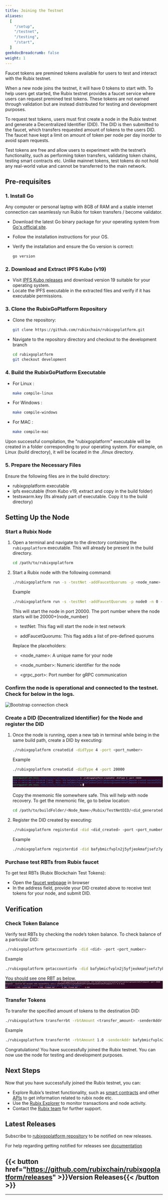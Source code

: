 ```yaml
---
title: Joining the Testnet
aliases:
  [
    "/setup",
    "/testnet",
    "/testing",
    "/start",
  ]
geekdocBreadcrumb: false
weight: 1
---
```


Faucet tokens are premined tokens available for users to test and interact with the Rubix testnet.

When a new node joins the testnet, it will have 0 tokens to start with. To help users get started, the Rubix testnet provides a faucet service where users can request premined test tokens. These tokens are not earned through validation but are instead distributed for testing and development purposes.

To request test tokens, users must first create a node in the Rubix testnet and generate a Decentralized Identifier (DID). The DID is then submitted to the faucet, which transfers requested amount of tokens to the users DID. The faucet have kept a limit on amount of token per node per day inorder to avoid spam requests.

Test tokens are free and allow users to experiment with the testnet’s functionality, such as performing token transfers, validating token chains, testing smart contracts etc. Unlike mainnet tokens, test tokens do not hold any real-world value and cannot be transferred to the main network.


## Pre-requisites  

### 1. Install Go 

Any computer or personal laptop with 8GB of RAM and a stable internet connection can seamlessly run Rubix for token transfers / become validator.

- Download the latest Go binary package for your operating system from [Go's official site](https://golang.org/).  
- Follow the installation instructions for your OS.  
- Verify the installation and ensure the Go version is correct:

   ```bash
   go version
   ```

### 2. Download and Extract IPFS Kubo (v19)

- Visit [IPFS Kubo releases](https://github.com/ipfs/kubo/releases/tag/v0.19.0) and download version 19 suitable for your operating system.
- Locate the IPFS executable in the extracted files and verify if it has executable permissions.

### 3. Clone the RubixGoPlatform Repository

- Clone the repository:
    ```bash
    git clone https://github.com/rubixchain/rubixgoplatform.git
    ```

- Navigate to the repository directory and checkout to the development branch
    ```bash
    cd rubixgoplatform
    git checkout development
    ```

### 4. Build the RubixGoPlatform Executable
- For Linux : 
    ```bash
    make compile-linux
    ```

- For Windows : 
    ```bash
    make compile-windows
    ```

- For MAC : 
    ```bash
    make compile-mac
    ```

Upon successful compilation, the "rubixgoplatform" executable will be created in a folder corresponding to your operating system. For example, on Linux (build directory), it will be located in the ./linux directory.

### 5. Prepare the Necessary Files

Ensure the following files are in the build directory:
- rubixgoplatform executable
- ipfs executable (from Kubo v19, extract and copy in the build folder)
- testswarm.key (Its already part of executable. Copy it to the build directory)


## Setting Up the Node

### Start a Rubix Node

1. Open a terminal and navigate to the directory containing the `rubixgoplatform` executable. This will already be present in the build directory.

   ```bash
   cd /path/to/rubixgoplatform
   ```

2. Start a Rubix node with the following command:
   ```bash
   ./rubixgoplatform run -s -testNet -addFaucetQuorums -p <node_name> -n <node_number> -grpcPort <grpc_port>
    ```
    Example
    ```bash
    ./rubixgoplatform run -s -testNet -addFaucetQuorums -p node0 -n 0 -grpcPort 10500
    ```
    This will start the node in port 20000. The port number where the node starts will be 20000+(node_number)

    - testNet: This flag will start the node in test network

    - addFaucetQuorums: This flag adds a list of pre-defined quorums
    
    Replace the placeholders:

    - \<node\_name\>: A unique name for your node

    - \<node\_number\>: Numeric identifier for the node

    - \<grpc\_port\>: Port number for gRPC communication

### Confirm the node is operational and connected to the testnet. Check for below in the logs.

![Bootstrap connection check](/images/bootstrap_verify.png)


### Create a DID (Decentralized Identifier) for the Node and register the DID

1. Once the node is running, open a new tab in terminal while being in the same build path, create a DID by executing:

   ```bash
   ./rubixgoplatform createdid -didType 4 -port <port_number>
   ```
   Example
    ```bash
    ./rubixgoplatform createdid -didType 4 -port 20000
    ```
    ![DID Creation](/images/didcreate.png)

   Copy the mnemonic file somewhere safe. This will help with node recovery. To get the mnemonic file, go to below location:
   ```bash
   cd /path/to/buildFolder/<Node_Name>/Rubix/TestNetDID/<did_generated>
   ```

2. Register the DID created by executing:
   ```bash
   ./rubixgoplatform registerdid -did <did_created> -port <port_number>
    ```
    Example
    ```bash
    ./rubixgoplatform registerdid -did bafybmicfvpln2j5yfjeokmafjsefz7ykibvtsg2swxmnr6nhvflj6qvo34 -port 20000
    ```

### Purchase test RBTs from Rubix faucet
To get test RBTs (Rubix Blockchain Test Tokens):
 - Open the [faucet webpage](http://103.209.145.177:4000/) in browser
 - In the address field, provide your DID created above to receive test tokens for your node, and submit DID.


## Verification

### Check Token Balance
Verify test RBTs by checking the node’s token balance. 
To check balance of a particular DID:
   ```bash
   ./rubixgoplatform getaccountinfo -did <did> -port <port_number>
   ```
   Example
   ```bash
   ./rubixgoplatform getaccountinfo -did bafybmicfvpln2j5yfjeokmafjsefz7ykibvtsg2swxmnr6nhvflj6qvo34 -port 20000
   ```
You should see one RBT as below.
![Account Info](/images/getaccountinfo.png)

### Transfer Tokens
To transfer the specified amount of tokens to the destination DID:
   ```bash
   ./rubixgoplatform transferrbt -rbtAmount <transfer_amount> -senderAddr <sender_did> -receiverAddr <receiver_did>  -port <sender_port_number>
   ```
   Example
   ```bash
   ./rubixgoplatform transferrbt -rbtAmount 1.0 -senderAddr bafybmicfvpln2j5yfjeokmafjsefz7ykibvtsg2swxmnr6nhvflj6qvo34 -receiverAddr bafybmibhh5zyobsmrn3t5yfeviwruifkogp3xmonhdzgc7qksyvhgqtble -port 20000
   ```

Congratulations! You have successfully joined the Rubix testnet. You can now use the node for testing and development purposes.

## Next Steps

Now that you have successfully joined the Rubix testnet, you can:
- Explore Rubix’s testnet functionality, such as [smart contracts](https://learn.rubix.net/smartcontract/) and other [APIs](https://learn.rubix.net/api/) to get information related to rubix node etc. 
- Use the [Rubix Explorer](www.explorerlink.com) to monitor transactions and node activity.
- Contact the [Rubix team](https://www.rubix.net/Contact) for further support.

## Latest Releases

Subscribe to [rubixgoplatform repository](https://github.com/rubixchain/rubixgoplatform) to be notified on new releases.

For help regarding getting notified for releases see [documentation](https://docs.github.com/en/account-and-profile/managing-subscriptions-and-notifications-on-github/managing-subscriptions-for-activity-on-github/viewing-your-subscriptions)

## {{< button href="https://github.com/rubixchain/rubixgoplatform/releases" >}}Version Releases{{< /button >}}

---
<br>